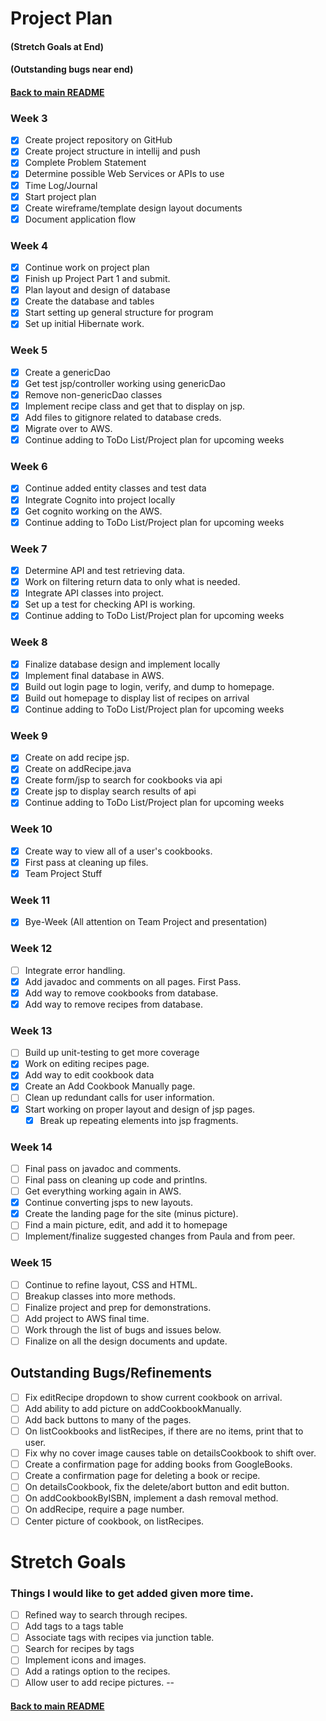 # Project Plan
#### (Stretch Goals at End)
#### (Outstanding bugs near end)

#### [Back to main README](../README.md)

### Week 3
- [x] Create project repository on GitHub
- [x] Create project structure in intellij and push
- [x] Complete Problem Statement
- [x] Determine possible Web Services or APIs to use
- [x] Time Log/Journal
- [x] Start project plan
- [x] Create wireframe/template design layout documents
- [x] Document application flow

### Week 4
- [x] Continue work on project plan
- [x] Finish up Project Part 1 and submit.
- [x] Plan layout and design of database
- [x] Create the database and tables
- [x] Start setting up general structure for program
- [x] Set up initial Hibernate work.

### Week 5
- [x] Create a genericDao
- [x] Get test jsp/controller working using genericDao
- [x] Remove non-genericDao classes
- [x] Implement recipe class and get that to display on jsp.
- [x] Add files to gitignore related to database creds.
- [x] Migrate over to AWS.
- [x] Continue adding to ToDo List/Project plan for upcoming weeks

### Week 6
- [x] Continue added entity classes and test data
- [x] Integrate Cognito into project locally
- [x] Get cognito working on the AWS.
- [x] Continue adding to ToDo List/Project plan for upcoming weeks

### Week 7
- [x] Determine API and test retrieving data.
- [x] Work on filtering return data to only what is needed.
- [x] Integrate API classes into project.
- [x] Set up a test for checking API is working.
- [x] Continue adding to ToDo List/Project plan for upcoming weeks

### Week 8
- [x] Finalize database design and implement locally
- [x] Implement final database in AWS.
- [x] Build out login page to login, verify, and dump to homepage.
- [x] Build out homepage to display list of recipes on arrival
- [x] Continue adding to ToDo List/Project plan for upcoming weeks

### Week 9
- [x] Create on add recipe jsp.
- [x] Create on addRecipe.java
- [x] Create form/jsp to search for cookbooks via api
- [x] Create jsp to display search results of api
- [x] Continue adding to ToDo List/Project plan for upcoming weeks

### Week 10
- [x] Create way to view all of a user's cookbooks.
- [x] First pass at cleaning up files.
- [x] Team Project Stuff

### Week 11
- [x] Bye-Week (All attention on Team Project and presentation)

### Week 12
- [ ] Integrate error handling.
- [x] Add javadoc and comments on all pages. First Pass.
- [x] Add way to remove cookbooks from database.
- [x] Add way to remove recipes from database.

### Week 13
- [ ] Build up unit-testing to get more coverage
- [x] Work on editing recipes page.
- [x] Add way to edit cookbook data
- [x] Create an Add Cookbook Manually page.
- [ ] Clean up redundant calls for user information.
- [x] Start working on proper layout and design of jsp pages.
  - [x] Break up repeating elements into jsp fragments.

### Week 14
- [ ] Final pass on javadoc and comments.
- [ ] Final pass on cleaning up code and printlns.
- [ ] Get everything working again in AWS.
- [x] Continue converting jsps to new layouts.
- [x] Create the landing page for the site (minus picture).
- [ ] Find a main picture, edit, and add it to homepage
- [ ] Implement/finalize suggested changes from Paula and from peer.

### Week 15
- [ ] Continue to refine layout, CSS and HTML.
- [ ] Breakup classes into more methods.
- [ ] Finalize project and prep for demonstrations.
- [ ] Add project to AWS final time.
- [ ] Work through the list of bugs and issues below.
- [ ] Finalize on all the design documents and update.

## Outstanding Bugs/Refinements
- [ ] Fix editRecipe dropdown to show current cookbook on arrival.
- [ ] Add ability to add picture on addCookbookManually.
- [ ] Add back buttons to many of the pages.
- [ ] On listCookbooks and listRecipes, if there are no items, print that to user.
- [ ] Fix why no cover image causes table on detailsCookbook to shift over.
- [ ] Create a confirmation page for adding books from GoogleBooks.
- [ ] Create a confirmation page for deleting a book or recipe.
- [ ] On detailsCookbook, fix the delete/abort button and edit button.
- [ ] On addCookbookByISBN, implement a dash removal method.
- [ ] On addRecipe, require a page number.
- [ ] Center picture of cookbook, on listRecipes.

# Stretch Goals
### Things I would like to get added given more time.
- [ ] Refined way to search through recipes.
- [ ] Add tags to a tags table
- [ ] Associate tags with recipes via junction table.
- [ ] Search for recipes by tags
- [ ] Implement icons and images.
- [ ] Add a ratings option to the recipes.
- [ ] Allow user to add recipe pictures.
--
#### [Back to main README](../README.md)